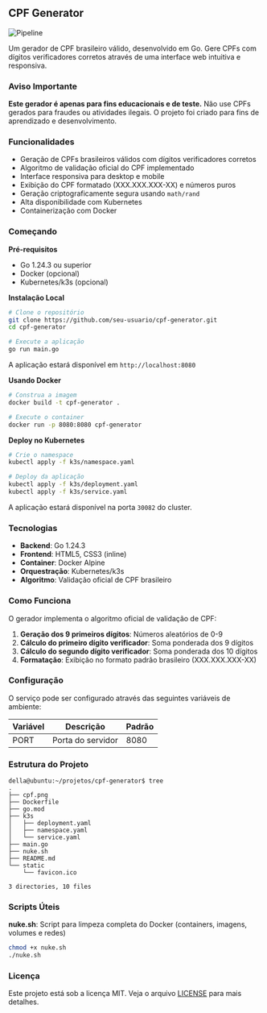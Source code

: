 ## CPF Generator

![Pipeline](https://github.com/dellabeneta/cpf-generator/actions/workflows/main.yaml/badge.svg)

Um gerador de CPF brasileiro válido, desenvolvido em Go. Gere CPFs com dígitos verificadores corretos através de uma interface web intuitiva e responsiva.

### Aviso Importante

**Este gerador é apenas para fins educacionais e de teste.** Não use CPFs gerados para fraudes ou atividades ilegais. O projeto foi criado para fins de aprendizado e desenvolvimento.

### Funcionalidades

- Geração de CPFs brasileiros válidos com dígitos verificadores corretos
- Algoritmo de validação oficial do CPF implementado
- Interface responsiva para desktop e mobile
- Exibição do CPF formatado (XXX.XXX.XXX-XX) e números puros
- Geração criptograficamente segura usando `math/rand`
- Alta disponibilidade com Kubernetes
- Containerização com Docker

### Começando

**Pré-requisitos**
- Go 1.24.3 ou superior
- Docker (opcional)
- Kubernetes/k3s (opcional)

**Instalação Local**
```bash
# Clone o repositório
git clone https://github.com/seu-usuario/cpf-generator.git
cd cpf-generator

# Execute a aplicação
go run main.go
```

A aplicação estará disponível em `http://localhost:8080`

**Usando Docker**
```bash
# Construa a imagem
docker build -t cpf-generator .

# Execute o container
docker run -p 8080:8080 cpf-generator
```

**Deploy no Kubernetes**
```bash
# Crie o namespace
kubectl apply -f k3s/namespace.yaml

# Deploy da aplicação
kubectl apply -f k3s/deployment.yaml
kubectl apply -f k3s/service.yaml
```

A aplicação estará disponível na porta `30082` do cluster.

### Tecnologias

- **Backend**: Go 1.24.3
- **Frontend**: HTML5, CSS3 (inline)
- **Container**: Docker Alpine
- **Orquestração**: Kubernetes/k3s
- **Algoritmo**: Validação oficial de CPF brasileiro

### Como Funciona

O gerador implementa o algoritmo oficial de validação de CPF:

1. **Geração dos 9 primeiros dígitos**: Números aleatórios de 0-9
2. **Cálculo do primeiro dígito verificador**: Soma ponderada dos 9 dígitos
3. **Cálculo do segundo dígito verificador**: Soma ponderada dos 10 dígitos
4. **Formatação**: Exibição no formato padrão brasileiro (XXX.XXX.XXX-XX)

### Configuração

O serviço pode ser configurado através das seguintes variáveis de ambiente:

| Variável | Descrição | Padrão |
|----------|-----------|---------|
| PORT | Porta do servidor | 8080 |

### Estrutura do Projeto
```
della@ubuntu:~/projetos/cpf-generator$ tree
.
├── cpf.png
├── Dockerfile
├── go.mod
├── k3s
│   ├── deployment.yaml
│   ├── namespace.yaml
│   └── service.yaml
├── main.go
├── nuke.sh
├── README.md
└── static
    └── favicon.ico

3 directories, 10 files
```

### Scripts Úteis

**nuke.sh**: Script para limpeza completa do Docker (containers, imagens, volumes e redes)

```bash
chmod +x nuke.sh
./nuke.sh
```

### Licença

Este projeto está sob a licença MIT. Veja o arquivo [LICENSE](LICENSE) para mais detalhes.
